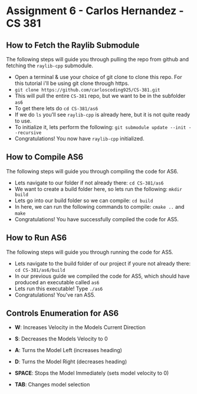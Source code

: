 # Assignment 6 - Carlos Hernandez - CS 381

## How to Fetch the Raylib Submodule
The following steps will guide you through pulling the repo from github and fetching the `raylib-cpp` submodule. <br />
- Open a terminal & use your choice of git clone to clone this repo. For this tutorial i'll be using git clone through https.
- `git clone https://github.com/carloscoding925/CS-381.git`
- This will pull the entire `CS-381` repo, but we want to be in the subfolder `as6`
- To get there lets do `cd CS-381/as6`
- If we do `ls` you'll see `raylib-cpp` is already here, but it is not quite ready to use.
- To initialize it, lets perform the following: `git submodule update --init --recursive`
- Congratulations! You now have `raylib-cpp` initialized. 

## How to Compile AS6
The following steps will guide you through compiling the code for AS6. <br />
- Lets navigate to our folder if not already there: `cd CS-381/as6`
- We want to create a build folder here, so lets run the following: `mkdir build`
- Lets go into our build folder so we can compile: `cd build`
- In here, we can run the following commands to compile: `cmake ..` and `make`
- Congratulations! You have successfully compiled the code for AS5.

## How to Run AS6
The following steps will guide you through running the code for AS5. <br />
- Lets navigate to the build folder of our project if youre not already there: `cd CS-381/as6/build`
- In our previous guide we compiled the code for AS5, which should have produced an executable called `as6`
- Lets run this executable! Type `./as6`
- Congratulations! You've ran AS5.

## Controls Enumeration for AS6
- **W**: Increases Velocity in the Models Current Direction
- **S**: Decreases the Models Velocity to 0
- **A**: Turns the Model Left (increases heading)
- **D**: Turns the Model Right (decreases heading)
- **SPACE**: Stops the Model Immediately (sets model velocity to 0)

- **TAB**: Changes model selection
